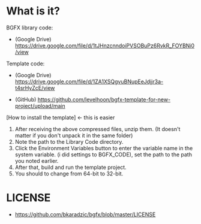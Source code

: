 # What is it?

BGFX library code:
- (Google Drive)
https://drive.google.com/file/d/1tJHnzcnndoiPVSOBuPz6RvkR_FOYBNi0/view

Template code:
- (Google Drive)
https://drive.google.com/file/d/1ZA1XSQgvuBNupEeJdjjr3a-t4srHyZcE/view

- (GitHub)
https://github.com/levelhoon/bgfx-template-for-new-project/upload/main

[How to install the template] <- this is easier
1. After receiving the above compressed files, unzip them.
(It doesn't matter if you don't unpack it in the same folder)
2. Note the path to the Library Code directory.
3. Click the Environment Variables button to enter the variable name in the system variable.
(i did settings to  BGFX_CODE), set the path to the path you noted earlier.
4. After that, build and run the template project.
5. You should to change from 64-bit to 32-bit.

# LICENSE
- https://github.com/bkaradzic/bgfx/blob/master/LICENSE
